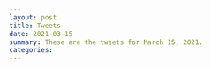 ```yaml
---
layout: post
title: Tweets
date: 2021-03-15
summary: These are the tweets for March 15, 2021.
categories:
---
```



